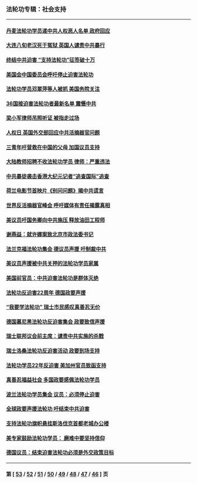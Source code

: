 ### 法轮功专辑：社会支持
---
#### [丹麦法轮功学员递中共人权恶人名单 政府回应](../../pages/nf4386/n13497482.md?01210430) 
#### [大连八旬老汉死于冤狱 英国人谴责中共暴行](../../pages/nf4386/n13480118.md?01210430) 
#### [终结中共迫害 “支持法轮功”征签破十万](../../pages/nf4386/n13471084.md?01210430) 
#### [美国会中国委员会呼吁停止迫害法轮功](../../pages/nf4386/n13465411.md?01210430) 
#### [法轮功学员邓翠萍等人被抓 美国务院关注](../../pages/nf4386/n13451524.md?01210430) 
#### [36国接迫害法轮功者最新名单 震慑中共](../../pages/nf4386/n13445909.md?01210430) 
#### [梁小军律师吊照听证 被指走过场](../../pages/nf4386/n13437662.md?01210430) 
#### [人权日 英国外交部回应中共活摘器官问题](../../pages/nf4386/n13430243.md?01210430) 
#### [三青年吁营救在中国的父母 加国议员支持](../../pages/nf4386/n13429744.md?01210430) 
#### [大陆教师招聘不收法轮功学员 律师：严重违法](../../pages/nf4386/n13365839.md?01210430) 
#### [中共暴徒袭击香港大纪元记者“追查国际”追查](../../pages/nf4386/n13343404.md?01210430) 
#### [荷兰电影节首映片《别问问题》揭中共谎言](../../pages/nf4386/n13321179.md?01210430) 
#### [世界反活摘器官峰会 呼吁媒体有责任揭露真相](../../pages/nf4386/n13264475.md?01210430) 
#### [美议员吁国务卿向中共施压 释放油田工程师](../../pages/nf4386/n13233845.md?01210430) 
#### [谢燕益：就许娜案致北京市政法委书记](../../pages/nf4386/n13182701.md?01210430) 
#### [法兰克福法轮功集会 德议员声援 吁制裁中共](../../pages/nf4386/n13175975.md?01210430) 
#### [美议员声援被中共关押的法轮功学员家属](../../pages/nf4386/n13158310.md?01210430) 
#### [美国前官员：中共迫害法轮功是群体灭绝](../../pages/nf4386/n13157750.md?01210430) 
#### [法轮功反迫害22周年 德国政要声援](../../pages/nf4386/n13143632.md?01210430) 
#### [“我要学法轮功” 瑞士市民感叹真善忍无价](../../pages/nf4386/n13129633.md?01210430) 
#### [德国慕尼黑法轮功反迫害集会 政要致信声援](../../pages/nf4386/n13129148.md?01210430) 
#### [瑞士联邦议会前主席：谴责中共实施的杀戮](../../pages/nf4386/n13127336.md?01210430) 
#### [瑞士洛桑法轮功反迫害活动 政要到场支持](../../pages/nf4386/n13119398.md?01210430) 
#### [法轮功学员22年反迫害 美加州官员致函支持](../../pages/nf4386/n13118879.md?01210430) 
#### [真善忍福益社会 多国政要感佩法轮功学员](../../pages/nf4386/n13116951.md?01210430) 
#### [波兰法轮功学员集会 议员：必须停止迫害](../../pages/nf4386/n13116685.md?01210430) 
#### [全球政要声援法轮功 吁结束中共迫害](../../pages/nf4386/n13114441.md?01210430) 
#### [支持法轮功旗帜悬挂斯洛伐克首都老城办公楼](../../pages/nf4386/n13112261.md?01210430) 
#### [美专家鼓励法轮功学员： 磨难中要坚持信仰](../../pages/nf4386/n13108359.md?01210430) 
#### [德国议员：结束迫害法轮功必须是外交政策目标](../../pages/nf4386/n13109600.md?01210430) 

---
#### 第 [ [53](./53.md?01210430) / [52](./52.md?01210430) / [51](./51.md?01210430) / [50](./50.md?01210430) / [49](./49.md?01210430) / [48](./48.md?01210430) / [47](./47.md?01210430) / [46](./46.md?01210430) ] 页
